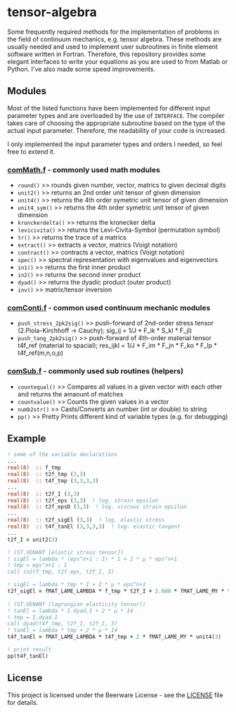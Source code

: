 # tensor-algebra
Some frequently required methods for the implementation of problems in the field of continuum mechanics, e.g. tensor algebra. These methods are usually needed and used to implement user subroutines in finite element software written in Fortran. Therefore, this repository provides some elegant interfaces to write your equations as you are used to from Matlab or Python. I've also made some speed improvements.

## Modules
Most of the listed functions have been implemented for different input parameter types and are overloaded by the use of `INTERFACE`. The compiler takes care of choosing the appropriate subroutine based on the type of the actual input parameter. Therefore, the readability of your code is increased.

I only implemented the input parameter types and orders I needed, so feel free to extend it.

### [comMath.f](comMath.f) - commonly used math modules
- `round()` >> rounds given number, vector, matrics to given decimal digits
- `unit2()` >> returns an 2nd order unit tensor of given dimension
- `unit4()` >> returns the 4th order symetric unit tensor of given dimension
- `unit4_sym()` >> returns the 4th order symetric unit tensor of given dimension
- `kronckerdelta()` >> returns the kronecker delta
- `levicivita()` >> returns the Levi-Civita-Symbol (permutation symbol)
- `tr()` >> returns the trace of a matrics
- `extract()` >> extracts a vector, matrics (Voigt notation)
- `contract()` >> contracts a vector, matrics (Voigt notation)
- `spec()` >> spectral representation with eigenvalues and eigenvectors
- `in1()` >> returns the first inner product
- `in2()` >> returns the second inner product
- `dyad()` >> returns the dyadic product (outer product)
- `inv()` >> matrix/tensor inversion

### [comConti.f](comConti.f) - common used continuum mechanic modules
- `push_stress_2pk2sig()` >> push-forward of 2nd-order stress tensor (2.Piola-Kirchhoff -> Cauchy); sig_ij = 1/J * F_ik * S_kl * F_jl)
- `push_tang_2pk2sig()` >> push-forward of 4th-order material tensor t4f_ref (material to spacial); res_ijkl = 1/J * F_im * F_jn * F_ko * F_lp * t4f_ref(m,n,o,p)

### [comSub.f](comSub.f) - commonly used sub routines (helpers)
- `countequal()` >> Compares all values in a given vector with each other and returns the amaount of matches
- `countvalue()` >> Counts the given values in a vector
- `numb2str()` >> Casts/Converts an number (int or double) to string
- `pp()` >> Pretty Prints different kind of variable types (e.g. for debugging)

## Example

```fortran
! some of the variable declarations
...
real(8)  :: f_tmp
real(8)  :: t2f_tmp (3,3)
real(8)  :: t4f_tmp (3,3,3,3)
...
real(8)  :: t2f_I (3,3)
real(8)  :: t2f_eps (3,3)  ! log. strain epsilon
real(8)  :: t2f_epsD (3,3)  ! log. viscous strain epsilon
...
real(8)  :: t2f_sigEl (3,3)  ! log. elastic stress
real(8)  :: t4f_tanEl (3,3,3,3)  ! log. elastic tangent
...
t2f_I = unit2(3)

! (ST.VENANT [elastic stress tensor])
! sigEl = lambda * (eps^n+1 : I) * I + 2 * µ * eps^n+1
! tmp = eps^n+1 : I
call in2(f_tmp, t2f_eps, t2f_I, 3)

! sigEl = lambda * tmp * I + 2 * µ * eps^n+1
t2f_sigEl = fMAT_LAME_LAMBDA * f_tmp * t2f_I + 2.0d0 * fMAT_LAME_MY * t2f_eps
            
! (ST.VENANT [lagrangian elasticity tensor])
! tanEl = lambda * I.dyad.I + 2 * µ * I4
! tmp = I.dyad.I
call dyad(t4f_tmp, t2f_I, t2f_I, 3)
! tanEl = lambda * tmp + 2 * µ * I4
t4f_tanEl = fMAT_LAME_LAMBDA * t4f_tmp + 2 * fMAT_LAME_MY * unit4(3)

! print result
pp(t4f_tanEl)
```

## License
This project is licensed under the Beerware License - see the [LICENSE](LICENSE) file for details.
